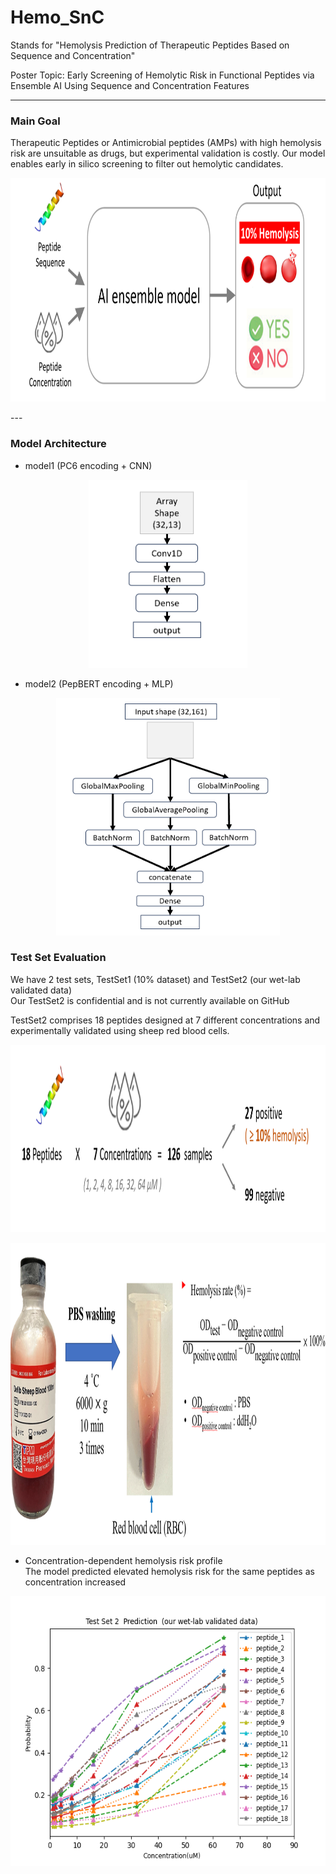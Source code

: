 # Hemo_SnC
Stands for "Hemolysis Prediction of Therapeutic Peptides Based on Sequence and Concentration"

Poster Topic: Early Screening of Hemolytic Risk in Functional Peptides via Ensemble AI Using Sequence and Concentration Features

---

### Main Goal 
Therapeutic Peptides or Antimicrobial peptides (AMPs) with high hemolysis risk are unsuitable as drugs, but experimental validation is costly. Our model enables early in silico screening to filter out hemolytic candidates.

<p align="center">
  <img src="./images/main_concept.png" alt="main_concept" width="860" height="358"/>
</p>
---

### Model Architecture

- model1 (PC6 encoding + CNN)<br>
<p align="center">
  <img src="./images/model1.PNG" alt="model1_structure" width="254" height="301"/>
</p>

- model2 (PepBERT encoding + MLP)
<p align="center">
  <img src="./images/model2.PNG" alt="model2_structure" width="358" height="380"/>
</p>

### Test Set Evaluation
We have 2 test sets, TestSet1 (10% dataset) and TestSet2 (our wet-lab validated data)<br>
Our TestSet2 is confidential and is not currently available on GitHub


TestSet2 comprises 18 peptides designed at 7 different concentrations and experimentally validated using sheep red blood cells.
<p align="center">
  <img src="./images/test2_flowchart.PNG" alt="sheepRBC" width="1110" height="300"/>
</p>
<p align="center">
  <img src="./images/sheepRBC.PNG" alt="sheepRBC" width="1110" height="483"/>
</p>


- Concentration-dependent hemolysis risk profile<br>
The model predicted elevated hemolysis risk for the same peptides as concentration increased
<p align="center">
  <img src="./images/test2prediction.PNG" alt="test2_conc_trend" width="576" height="432"/>
</p>

